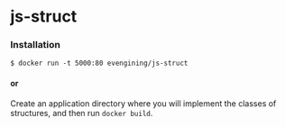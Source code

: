 # js-struct

### Installation
    $ docker run -t 5000:80 evengining/js-struct
    
#### or 

Create an application directory where you will implement the classes of structures, and then run `docker build`.
